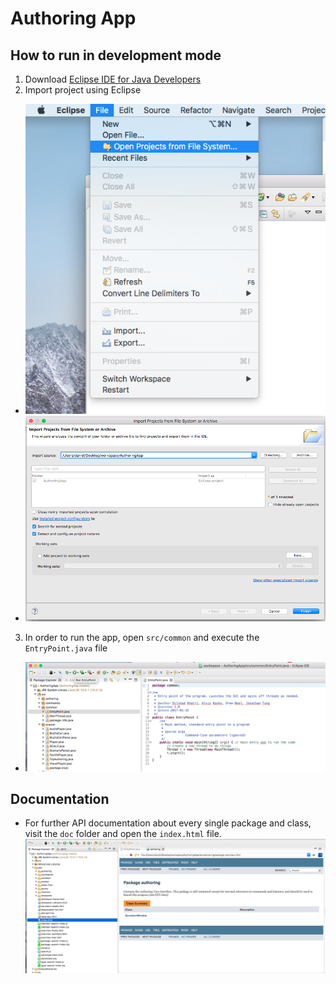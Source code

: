 # Authoring App

## How to run in development mode

1. Download [Eclipse IDE for Java Developers](https://www.eclipse.org/downloads/packages/release/2018-09/r/eclipse-ide-java-developers)
2. Import project using Eclipse
  * ![first_step](./READMEImages/first_step.png)
  * ![second_step](./READMEImages/second_step.png)
3. In order to run the app, open `src/common` and execute the `EntryPoint.java` file
  * ![third_step](./READMEImages/third_step.png)

## Documentation

* For further API documentation about every single package and class, visit the `doc` folder and open the `index.html` file.
  ![documentation](./READMEImages/documentation.png)
